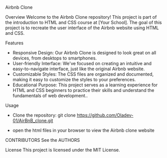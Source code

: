 Airbnb Clone

Overview
Welcome to the Airbnb Clone repository! This project is part of the introduction to HTML and CSS course at [Your School]. The goal of this project is to recreate the user interface of the Airbnb website using HTML and CSS.

Features
* Responsive Design: Our Airbnb Clone is designed to look great on all devices, from desktops to smartphones.
* User-friendly Interface: We've focused on creating an intuitive and easy-to-navigate interface, just like the original Airbnb website.
* Customizable Styles: The CSS files are organized and documented, making it easy to customize the styles to your preferences.
* Educational Purpose: This project serves as a learning experience for HTML and CSS beginners to practice their skills and understand the fundamentals of web development..

Usage
* Clone the repository:
git clone https://github.com/Oladev-01/AirBnB_clone.git

* open the html files in your browser to view the Airbnb clone website

CONTRIBUTORS
See the AUTHORS

License
This project is licensed under the MIT License.